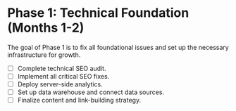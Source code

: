 # Phase 1: Technical Foundation (Months 1-2)

The goal of Phase 1 is to fix all foundational issues and set up the necessary infrastructure for growth.

* [ ] Complete technical SEO audit.
* [ ] Implement all critical SEO fixes.
* [ ] Deploy server-side analytics.
* [ ] Set up data warehouse and connect data sources.
* [ ] Finalize content and link-building strategy.
